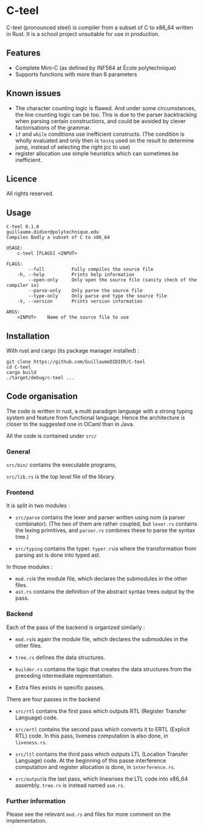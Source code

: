 # C-teel
C-teel (pronounced steel) is compiler from a subset of C to x86_64 written in Rust.
It is a school project unsuitable for use in production.

## Features
 - Complete Mini-C (as defined by INF564 at École polytechnique)
 - Supports functions with more than 6 parameters

## Known issues

 - The character counting logic is flawed. And under some circumstances,
 the line counting logic can be too. This is due to the parser backtracking
 when parsing certain constructions, and could be avoided by clever factorisations
 of the grammar.
 - `if` and `while` conditions use inefficient constructs.
 (The condition is wholly evaluated and only then is `testq` used on the result to determine jump, instead of selecting the right jcc to use)
 - register allocation use simple heuristics which can sometimes be inefficient.



## Licence

All rights reserved.

## Usage

```
C-teel 0.1.0
guillaume.didier@polytechnique.edu
Compiles Badly a subset of C to x86_64

USAGE:
    c-teel [FLAGS] <INPUT>

FLAGS:
        --full          Fully compiles the source file
    -h, --help          Prints help information
        --open-only     Only open the source file (sanity check of the compiler io)
        --parse-only    Only parse the source file
        --type-only     Only parse and type the source file
    -V, --version       Prints version information

ARGS:
    <INPUT>    Name of the source file to use
```

## Installation

With rust and cargo (its package manager installed) :

```
git clone https://github.com/GuillaumeDIDIER/C-teel
cd C-teel
cargo build
./target/debug/c-teel ...
```

## Code organisation

The code is written in rust, a multi paradigm language with a strong typing system and feature from functional language.
Hence the architecture is closer to the suggested one in OCaml than in Java.

All the code is contained under `src/`

### General

`src/bin/` contains the executable programs,



`src/lib.rs` is the top level file of the library.

### Frontend

It is split in two modules :

 - `src/parse` contains the lexer and parser written using nom (a parser combinator).
 (The two of them are rather coupled, but `lexer.rs` contains the lexing primitives,
 and `parser.rs` combines these to parse the syntax tree.)

 - `src/typing` contains the typer. `typer.rs`is where the transformation from parsing ast is done into typed ast.

In those modules :
 - `mod.rs`is the module file, which declares the submodules in the other files.
 - `ast.rs` contains the definition of the abstract syntax trees output by the pass.

### Backend

Each of the pass of the backend is organized similarly :

 - `mod.rs`is again the module file, which declares the submodules in the other files.

 - `tree.rs` defines the data structures.

 - `builder.rs` contains the logic that creates the data structures from the preceding intermediate representation.

 - Extra files exists in specific passes.

There are four passes in the backend

 - `src/rtl` contains the first pass which outputs RTL (Register Transfer Language) code.

 - `src/ertl` contains the second pass which converts it to ERTL (Explicit RTL) code. In this pass, liveness computation is also done, in `liveness.rs`.

 - `src/ltl` contains the third pass which outputs LTL (Location Transfer Language) code. At the beginning of this passe interference computation and register allocation is done, in `ìnterference.rs`.

 - `src/output`is the last pass, which linearises the LTL code into x86_64 assembly. `tree.rs` is instead named `asm.rs`.

### Further information

Please see the relevant `mod.rs` and files for more comment on the implementation.

